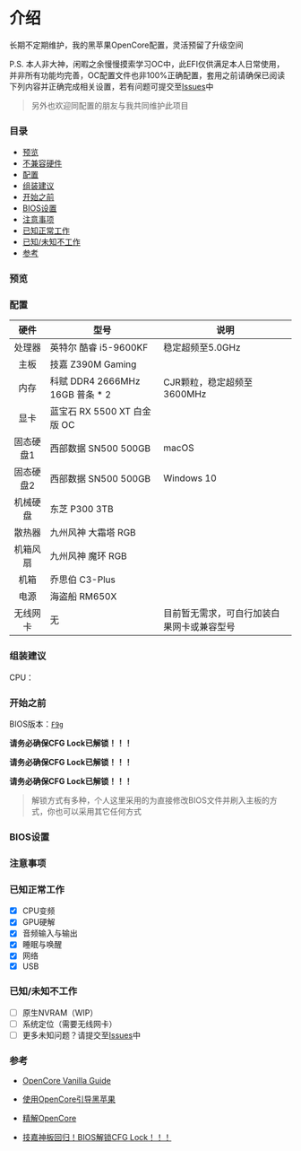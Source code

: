 # 介绍

长期不定期维护，我的黑苹果OpenCore配置，灵活预留了升级空间

P.S. 本人非大神，闲暇之余慢慢摸索学习OC中，此EFI仅供满足本人日常使用，并非所有功能均完善，OC配置文件也非100%正确配置，套用之前请确保已阅读下列内容并正确完成相关设置，若有问题可提交至[Issues](https://github.com/leogcry22/iHac-Pro/issues)中

> 另外也欢迎同配置的朋友与我共同维护此项目

### 目录

- [预览](#预览)
- [不兼容硬件](#不兼容硬件)
- [配置](#配置)
- [组装建议](#组装建议)
- [开始之前](#开始之前)
- [BIOS设置](#BIOS设置)
- [注意事项](#注意事项)
- [已知正常工作](#已知正常工作)
- [已知/未知不工作](#已知/未知不工作)
- [参考](#参考)

### 预览

### 配置

| 硬件 | 型号 | 说明 |
| :---: | --- | --- |
| 处理器 | 英特尔 酷睿 i5-9600KF | 稳定超频至5.0GHz |
| 主板 | 技嘉 Z390M Gaming |
| 内存 | 科赋 DDR4 2666MHz 16GB 普条 * 2| CJR颗粒，稳定超频至3600MHz |
| 显卡 | 蓝宝石 RX 5500 XT 白金版 OC |
| 固态硬盘1 | 西部数据 SN500 500GB| macOS |
| 固态硬盘2 | 西部数据 SN500 500GB| Windows 10 |
| 机械硬盘 | 东芝 P300 3TB |
| 散热器 | 九州风神 大霜塔 RGB |
| 机箱风扇 | 九州风神 魔环 RGB |
| 机箱 | 乔思伯 C3-Plus |
| 电源 | 海盗船 RM650X |
| 无线网卡 | 无 | 目前暂无需求，可自行加装白果网卡或兼容型号 |

### 组装建议

CPU：

### 开始之前

BIOS版本：[`F9g`](https://www.gigabyte.com/Motherboard/Z390-M-GAMING-rev-10/support#support-dl-bios)

**请务必确保CFG Lock已解锁！！！**

**请务必确保CFG Lock已解锁！！！**

**请务必确保CFG Lock已解锁！！！**

> 解锁方式有多种，个人这里采用的为直接修改BIOS文件并刷入主板的方式，你也可以采用其它任何方式

### BIOS设置

### 注意事项

### 已知正常工作

* [x] CPU变频
* [x] GPU硬解
* [x] 音频输入与输出
* [x] 睡眠与唤醒
* [x] 网络
* [x] USB

### 已知/未知不工作

* [ ] 原生NVRAM（WIP）
* [ ] 系统定位（需要无线网卡）
* [ ] 更多未知问题？请提交至[Issues](https://github.com/leogcry22/iHac-Pro/issues)中

### 参考

- [OpenCore Vanilla Guide](https://khronokernel-2.gitbook.io/opencore-vanilla-desktop-guide/)

- [使用OpenCore引导黑苹果](https://blog.xjn819.com/?p=543)

- [精解OpenCore](https://blog.daliansky.net/OpenCore-BootLoader.html)

- [技嘉神板回归！BIOS解锁CFG Lock！！！](https://bbs.pcbeta.org/viewthread-1835794-1-1.html)
